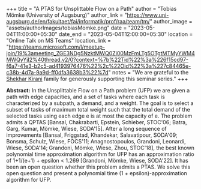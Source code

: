 +++
title = "A PTAS for Unsplittable Flow on a Path"
author = "Tobias Mömke (University of Augsburg)"
author_link = "https://www.uni-augsburg.de/en/fakultaet/fai/informatik/prof/raa/team/tm/"
author_image = "assets/authorImages/tobiasMomke.png"
date = "2023-05-04T11:00:00+05:30"
date_end = "2023-05-04T12:00:00+05:30"
location = "Online Talk on MS Teams"
location_link = "https://teams.microsoft.com/l/meetup-join/19%3ameeting_ZGE3NDg5NzktMWQ0Zi00MzFmLTg5OTgtMTMyYWM4MWQyYjI2%40thread.v2/0?context=%7b%22Tid%22%3a%226f15cd97-f6a7-41e3-b2c5-ad4193976476%22%2c%22Oid%22%3a%227c84465e-c38b-4d7a-9a9d-ff0dfa3638b3%22%7d"
notes = "We are grateful to the <a href = "https://www.accel.com/people/shekhar-kirani" target= "_blank">Shekhar Kirani</a> family for generously supporting this seminar series."
+++

<b>Abstract:</b>
In the Unsplittable Flow on a Path problem (UFP) we are given a path
with edge capacities, and a set of tasks where each task is
characterized by a subpath, a demand, and a weight. The goal is to
select a subset of tasks of maximum total weight such that the total
demand of the selected tasks using each edge e is at most the capacity
of e.  The problem admits a QPTAS [Bansal, Chakrabarti, Epstein,
Schieber, STOC'06; Batra, Garg, Kumar, Mömke, Wiese, SODA'15]. After a
long sequence of improvements [Bansal, Friggstad, Khandekar,
Salavatipour, SODA'09; Bonsma, Schulz, Wiese, FOCS'11; Anagnostopoulos,
Grandoni, Leonardi, Wiese, SODA'14; Grandoni, Mömke, Wiese, Zhou,
STOC'18], the best known polynomial time approximation algorithm for UFP
has an approximation ratio of 1+1/(e+1) +  epsilon < 1.269 [Grandoni,
Mömke, Wiese, SODA'22]. It has been an open question whether this
problem admits a PTAS.  We solve this open question and
present a polynomial time (1 + epsilon)-approximation algorithm for UFP.
